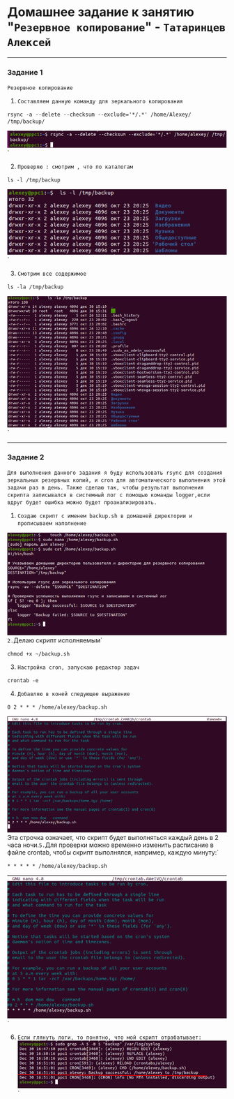 # Домашнее задание к занятию "`Резервное копирование`" - `Татаринцев Алексей`



---

### Задание 1

`Резервное копирование`

1. `Составляем данную команду для зеркального копирования`
```
rsync -a --delete --checksum --exclude='*/.*' /home/Alexey/ /tmp/backup/
```
![1](https://github.com/Foxbeerxxx/BackUp/blob/main/img/img1.png)`

2. `Проверяю : смотрим , что по каталогам`
```
ls -l /tmp/backup

```
![2](https://github.com/Foxbeerxxx/BackUp/blob/main/img/img2.png)`

3. `Смотрим все содержимое`
```
ls -la /tmp/backup

```
![3](https://github.com/Foxbeerxxx/BackUp/blob/main/img/img3.png)`




---

### Задание 2

`Для выполнения данного задания я буду использовать rsync для создания зеркальных резервных копий, и cron для автоматического выполнения этой задачи раз в день. Также сделаю так, чтобы результат выполнения скрипта записывался в системный лог с помощью команды logger,если вдруг будет ошибка можно будет проанализировать.`

1. `Создаю скрипт с именем backup.sh в домашней директории и прописываем наполнение`

![4](https://github.com/Foxbeerxxx/BackUp/blob/main/img/img4.png)`
2. `Делаю скрипт исполняемым`
```
chmod +x ~/backup.sh
```

3. `Настройка cron, запускаю редактор задач`
```
crontab -e
```
4. `Добавляю в коней следующее выражение`
```
0 2 * * * /home/alexey/backup.sh
```
![5](https://github.com/Foxbeerxxx/BackUp/blob/main/img/img5.png)`
`Эта строчка означает, что скрипт будет выполняться каждый день в 2 часа ночи.`
5. `Для проверки можно временно изменить расписание в файле crontab, чтобы скрипт выполнялся, например, каждую минуту:`
```
* * * * * /home/alexey/backup.sh
```

![6](https://github.com/Foxbeerxxx/BackUp/blob/main/img/img6.png)`

6. `Если глянуть логи, то понятно, что мой скрипт отрабатывает:`
![7](https://github.com/Foxbeerxxx/BackUp/blob/main/img/img7.png)`
